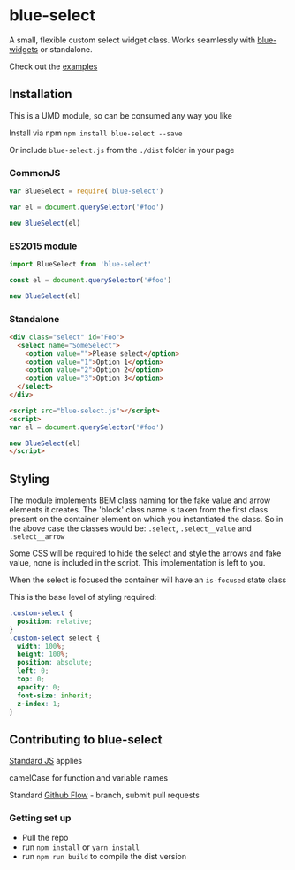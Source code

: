# blue-select

<p>A small, flexible custom select widget class. Works seamlessly with <a href="https://github.com/bluegrassdigital/blue-widgets" target="_blank">blue-widgets</a> or standalone.</p>

Check out the [examples](https://bluegrassdigital.github.io/blue-select/#/page/docs/examples.md)

## Installation

This is a UMD module, so can be consumed any way you like

Install via npm `npm install blue-select --save`

Or include `blue-select.js` from the `./dist` folder in your page

### CommonJS
```javascript
var BlueSelect = require('blue-select')

var el = document.querySelector('#foo')

new BlueSelect(el)
```

### ES2015 module
```javascript
import BlueSelect from 'blue-select'

const el = document.querySelector('#foo')

new BlueSelect(el)
```

### Standalone

```html
<div class="select" id="Foo">
  <select name="SomeSelect">
    <option value="">Please select</option>
    <option value="1">Option 1</option>
    <option value="2">Option 2</option>
    <option value="3">Option 3</option>
  </select>
</div>

<script src="blue-select.js"></script>
<script>
var el = document.querySelector('#foo')

new BlueSelect(el)
</script>
```

## Styling

The module implements BEM class naming for the fake value and arrow elements it creates. The 'block' class name is taken from the first class present on the container element on which you instantiated the class. So in the above case the classes would be: `.select`, `.select__value` and `.select__arrow`

Some CSS will be required to hide the select and style the arrows and fake value, none is included in the script. This implementation is left to you.

When the select is focused the container will have an `is-focused` state class

This is the base level of styling required:

```CSS
.custom-select {
  position: relative;
}
.custom-select select {
  width: 100%;
  height: 100%;
  position: absolute;
  left: 0;
  top: 0;
  opacity: 0;
  font-size: inherit;
  z-index: 1;
}

```

## Contributing to blue-select

[Standard JS](http://standardjs.com/) applies

camelCase for function and variable names

Standard [Github Flow](https://guides.github.com/introduction/flow/) - branch, submit pull requests

### Getting set up

- Pull the repo
- run `npm install` or `yarn install`
- run `npm run build` to compile the dist version
